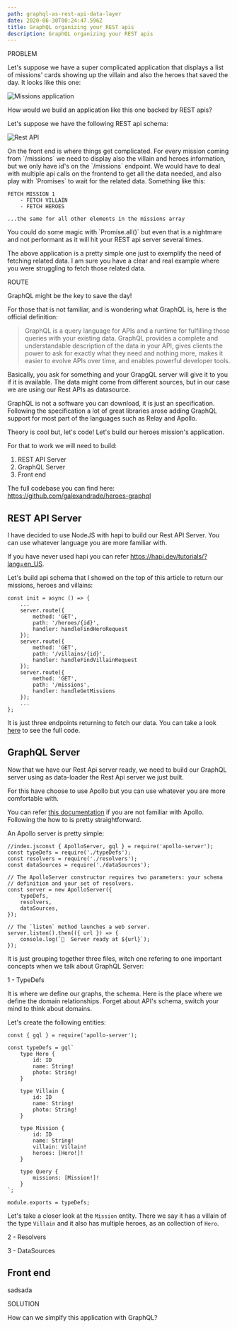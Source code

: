 ```yaml
---
path: graphql-as-rest-api-data-layer
date: 2020-06-30T00:24:47.596Z
title: GraphQL organizing your REST apis
description: GraphQL organizing your REST apis
---
```

PROBLEM

Let's suppose we have a super complicated application that displays a list of missions' cards showing up the villain and also the heroes that saved the day. It looks like this one:

![Missions application](/assets/screen-shot-2020-06-25-at-6.33.27-pm.png "Missions application")

How would we build an application like this one backed by REST apis?

Let's suppose we have the following REST api schema:

![Rest API](/assets/rest2.png "Rest API")

On the front end is where things get complicated. For every mission coming from \`/missions\` we need to display also the villain and heroes information, but we only have id's on the \`/missions\` endpoint. We would have to deal with multiple api calls on the frontend to get all the data needed, and also play with \`Promises\` to wait for the related data. Something like this:

```
FETCH MISSION 1
    - FETCH VILLAIN
    - FETCH HEROES

...the same for all other elements in the missions array
```

You could do some magic with \`Promise.all()\` but even that is a nightmare and not performant as it will hit your REST api server several times.

The above application is a pretty simple one just to exemplify the need of fetching related data. I am sure you have a clear and real example where you were struggling to fetch those related data.

ROUTE

GraphQL might be the key to save the day!

For those that is not familiar, and is wondering what GraphQL is, here is the official definition:

> GraphQL is a query language for APIs and a runtime for fulfilling those queries with your existing data. GraphQL provides a complete and understandable description of the data in your API, gives clients the power to ask for exactly what they need and nothing more, makes it easier to evolve APIs over time, and enables powerful developer tools.

Basically, you ask for something and your GrapgQL server will give it to you if it is available. The data might come from different sources, but in our case we are using our Rest APIs as datasource.

GraphQL is not a software you can download, it is just an specification. Following the specification a lot of great libraries arose adding GraphQL support for most part of the languages such as Relay and Apollo.

Theory is cool but, let's code! Let's build our heroes mission's application.

For that to work we will need to build:

1. REST API Server
2. GraphQL Server
3. Front end

The full codebase you can find here: https://github.com/galexandrade/heroes-graphql

## REST API Server

I have decided to use NodeJS with hapi to build our Rest API Server. You can use whatever language you are more familiar with.

If you have never used hapi you can refer https://hapi.dev/tutorials/?lang=en_US.

Let's build api schema that I showed on the top of this article to return our missions, heroes and villains:

```
const init = async () => {
    ...
    server.route({
        method: 'GET',
        path: '/heroes/{id}',
        handler: handleFindHeroRequest
    });
    server.route({
        method: 'GET',
        path: '/villains/{id}',
        handler: handleFindVillainRequest
    });
    server.route({
        method: 'GET',
        path: '/missions',
        handler: handleGetMissions
    });
    ...
};
```

It is just three endpoints returning to fetch our data. You can take a look [here](https://github.com/galexandrade/heroes-graphql/blob/master/rest-api-server/index.js) to see the full code.

## GraphQL Server

Now that we have our Rest Api server ready, we need to build our GraphQL server using as data-loader the Rest Api server we just built.

For this have choose to use Apollo but you can use whatever you are more comfortable with.

You can refer [this documentation](https://www.apollographql.com/docs/apollo-server/) if you are not familiar with Apollo. Following the how to is pretty straightforward.

An Apollo server is pretty simple:

```
//index.jsconst { ApolloServer, gql } = require('apollo-server');
const typeDefs = require('./typeDefs');
const resolvers = require('./resolvers');
const dataSources = require('./dataSources');

// The ApolloServer constructor requires two parameters: your schema
// definition and your set of resolvers.
const server = new ApolloServer({
    typeDefs,
    resolvers,
    dataSources,
});

// The `listen` method launches a web server.
server.listen().then(({ url }) => {
    console.log(`🚀  Server ready at ${url}`);
});
```

It is just grouping together three files, witch one refering to one important concepts when we talk about GraphQL Server:

1 - TypeDefs

It is where we define our graphs, the schema. Here is the place where we define the domain relationships. Forget about API's schema, switch your mind to think about domains.

Let's create the following entities:

```
const { gql } = require('apollo-server');

const typeDefs = gql`
    type Hero {
        id: ID
        name: String!
        photo: String!
    }

    type Villain {
        id: ID
        name: String!
        photo: String!
    }

    type Mission {
        id: ID
        name: String!
        villain: Villain!
        heroes: [Hero!]!
    }

    type Query {
        missions: [Mission!]!
    }
`;

module.exports = typeDefs;
```
Let's take a closer look at the `Mission` entity. There we say it has a villain of the type `Villain` and it also has multiple heroes, as an collection of `Hero`.


2 - Resolvers

3 - DataSources

## Front end

sadsada

SOLUTION

How can we simplfy this application with GraphQL?
